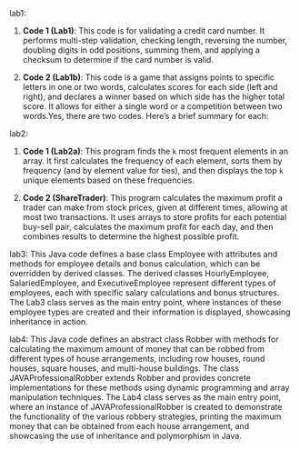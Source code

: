 lab1:
1. **Code 1 (Lab1)**: This code is for validating a credit card number. It performs multi-step validation, checking length, reversing the number, doubling digits in odd positions, summing them, and applying a checksum to determine if the card number is valid.

2. **Code 2 (Lab1b)**: This code is a game that assigns points to specific letters in one or two words, calculates scores for each side (left and right), and declares a winner based on which side has the higher total score. It allows for either a single word or a competition between two words.Yes, there are two codes. Here’s a brief summary for each:

lab2:

1. **Code 1 (Lab2a)**: This program finds the `k` most frequent elements in an array. It first calculates the frequency of each element, sorts them by frequency (and by element value for ties), and then displays the top `k` unique elements based on these frequencies.

2. **Code 2 (ShareTrader)**: This program calculates the maximum profit a trader can make from stock prices, given at different times, allowing at most two transactions. It uses arrays to store profits for each potential buy-sell pair, calculates the maximum profit for each day, and then combines results to determine the highest possible profit.

lab3:
This Java code  defines a base class Employee with attributes and methods for employee details and bonus calculation, which can be overridden by derived classes. The derived classes HourlyEmployee, SalariedEmployee, and ExecutiveEmployee represent different types of employees, each with specific salary calculations and bonus structures. The Lab3 class serves as the main entry point, where instances of these employee types are created and their information is displayed, showcasing  inheritance in action.

lab4:
This Java code defines an abstract class Robber with methods for calculating the maximum amount of money that can be robbed from different types of house arrangements, including row houses, round houses, square houses, and multi-house buildings. The class JAVAProfessionalRobber extends Robber and provides concrete implementations for these methods using dynamic programming and array manipulation techniques. The Lab4 class serves as the main entry point, where an instance of JAVAProfessionalRobber is created to demonstrate the functionality of the various robbery strategies, printing the maximum money that can be obtained from each house arrangement, and showcasing the use of inheritance and polymorphism in Java.
